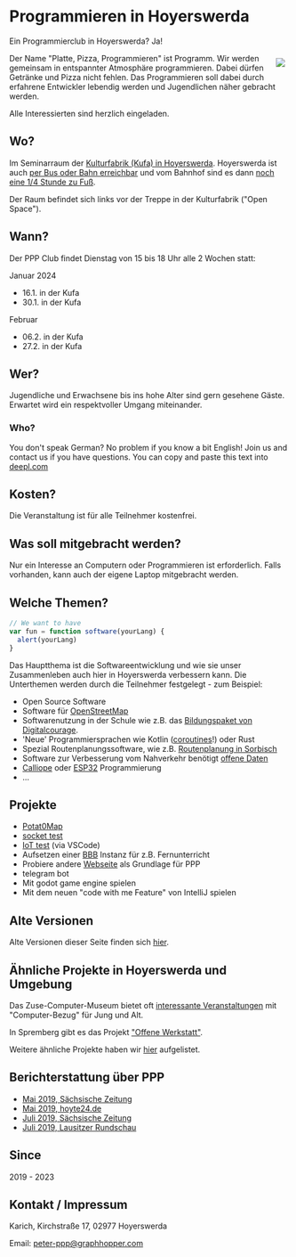 # Programmieren in Hoyerswerda

Ein Programmierclub in Hoyerswerda? Ja!

<a href="./assets/img/ppp-flyer.png"><img align="right" src="./assets/img/ppp-flyer-small.png" style="padding: 8px"/></a>

Der Name "Platte, Pizza, Programmieren" ist Programm. Wir werden gemeinsam in entspannter Atmosphäre programmieren. Dabei dürfen Getränke und Pizza nicht fehlen. Das Programmieren soll dabei durch erfahrene Entwickler lebendig werden und Jugendlichen näher gebracht werden.

Alle Interessierten sind herzlich eingeladen.

## Wo?

Im Seminarraum der [Kulturfabrik (Kufa) in Hoyerswerda](https://graphhopper.com/maps/?point=&point=51.438902%2C14.245647). Hoyerswerda ist auch [per Bus oder Bahn erreichbar](https://www.bahn.de) und vom Bahnhof sind es dann [noch eine 1/4 Stunde zu Fuß](https://graphhopper.com/maps/?point=Hoyerswerda%20Bahnhofsallee%201&point=Kulturfabrik%20Hoyerswerda&vehicle=foot).

Der Raum befindet sich links vor der Treppe in der Kulturfabrik ("Open Space").

## Wann?

Der PPP Club findet Dienstag von 15 bis 18 Uhr alle 2 Wochen statt:

Januar 2024

- 16.1. in der Kufa
- 30.1. in der Kufa

Februar
- 06.2. in der Kufa
- 27.2. in der Kufa


## Wer?

Jugendliche und Erwachsene bis ins hohe Alter sind gern gesehene Gäste. Erwartet wird ein respektvoller Umgang miteinander.

### Who?

You don't speak German? No problem if you know a bit English! Join us and contact us if you have questions. You can copy and paste this text into [deepl.com](https://www.deepl.com)

## Kosten?

Die Veranstaltung ist für alle Teilnehmer kostenfrei.

## Was soll mitgebracht werden?

Nur ein Interesse an Computern oder Programmieren ist erforderlich. Falls vorhanden, kann auch der eigene Laptop mitgebracht werden.

## Welche Themen?

```js
// We want to have
var fun = function software(yourLang) {
  alert(yourLang)
}
```

Das Hauptthema ist die Softwareentwicklung und wie sie unser Zusammenleben auch hier in Hoyerswerda verbessern kann. Die Unterthemen werden durch die Teilnehmer festgelegt - zum Beispiel:

- Open Source Software
- Software für [OpenStreetMap](https://www.openstreetmap.org)
- Softwarenutzung in der Schule wie z.B. das [Bildungspaket von Digitalcourage](https://digitalcourage.de/kinder-und-jugendliche/bildungspaket).
- 'Neue' Programmiersprachen wie Kotlin ([coroutines](https://www.youtube.com/watch?v=hb0hfHVWCS0)!) oder Rust
- Spezial Routenplanungssoftware, wie z.B. [Routenplanung in Sorbisch](https://graphhopper.com/maps/?point=GraphHopper%20Hoyerswerda&point=Wittichenau&locale=hsb&layer=Sorbian%20Language)
- Software zur Verbesserung vom Nahverkehr benötigt [offene Daten](https://rettedeinennahverkehr.de/)
- [Calliope](https://calliope.cc) oder [ESP32](https://de.wikipedia.org/wiki/ESP32) Programmierung
- ...

## Projekte

- [Potat0Map](https://github.com/UnrealValentin/potato-maps)
- [socket test](https://github.com/karussell/socket-testing)
- [IoT test](https://github.com/karussell/iot-test) (via VSCode)
- Aufsetzen einer [BBB](https://github.com/bigbluebutton/bbb-install) Instanz für z.B. Fernunterricht
- Probiere andere [Webseite](https://github.com/Brandenburger-Maker/Brandenburger-Maker.github.io) als Grundlage für PPP
- telegram bot
- Mit godot game engine spielen
- Mit dem neuen "code with me Feature" von IntelliJ spielen

## Alte Versionen

Alte Versionen dieser Seite finden sich [hier](https://github.com/graphhopper/ppp-club/commits/master).

## Ähnliche Projekte in Hoyerswerda und Umgebung

Das Zuse-Computer-Museum bietet oft [interessante Veranstaltungen](https://zuse-computer-museum.com/angebote/veranstaltungen/) mit "Computer-Bezug" für Jung und Alt.

In Spremberg gibt es das Projekt ["Offene Werkstatt"](https://www.owspremberg.de).

Weitere ähnliche Projekte haben wir [hier](./similar-projects.html) aufgelistet.

## Berichterstattung über PPP

- [Mai 2019, Sächsische Zeitung](https://www.saechsische.de/programmier-club-startet-5066220.html)
- [Mai 2019, hoyte24.de](https://hoyte24.de/newsreader2/programmier-club-startet.html)
- [Juli 2019, Sächsische Zeitung](https://www.saechsische.de/plus/programmierclub-und-fabmobil-in-einem-hoyerswerda-5097719.html)
- [Juli 2019, Lausitzer Rundschau](https://www.lr-online.de/lausitz/hoyerswerda/das-fabmobil-bringt-die-zukunft-nach-hoyerswerda_aid-44292517)

## Since

2019 - 2023

## Kontakt / Impressum

Karich, Kirchstraße 17, 02977 Hoyerswerda

Email: peter-ppp@graphhopper.com

